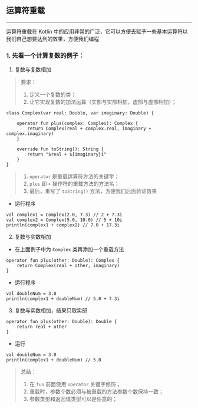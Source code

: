 ## 运算符重载

---

运算符重载在 Kotlin 中的应用非常的广泛，它可以方便去赋予一些基本运算符以我们自己想要达到的效果，方便我们编程

### 1. 先看一个计算复数的例子：
1. 复数与复数相加
> 要求：
> 1. 定义一个复数的类；
> 2. 让它实现复数的加法运算（实部与实部相加，虚部与虚部相加）；

```
class Complex(var real: Double, var imaginary: Double) {

    operator fun plus(complex: Complex): Complex {
        return Complex(real + complex.real, imaginary + complex.imaginary)
    }

    override fun toString(): String {
        return "$real + ${imaginary}i"
    }
}
```

> 1. `operator` 是重载运算符方法的关键字；
> 2. `plus` 即 `+` 操作符的重载方法的方法名；
> 3. 最后，重写了 `toString()` 方法，方便我们后面验证效果

+ 运行程序

```
val complex1 = Complex(2.0, 7.3) // 2 + 7.3i
val complex2 = Complex(5.0, 10.0) // 5 + 10i
println(complex1 + complex2) // 7.0 + 17.3i
```

2. 复数与实数相加

+ 在上面例子中为 `Complex` 类再添加一个重载方法

```
operator fun plus(other: Double): Complex {
    return Complex(real + other, imaginary)
}
```

+ 运行程序

```
val doubleNum = 3.0
println(complex1 + doubleNum) // 5.0 + 7.3i
```

3. 复数与实数相加，结果只取实部

```
operator fun plus(other: Double): Double {
    return real + other
}
```

+ 运行

```
val doubleNum = 3.0
println(complex1 + doubleNum) // 5.0
```

> 总结：
> 1. 在 `fun` 前面使用 `operator` 关键字修饰；
> 2. 重载时，参数个数必须与被重载的方法参数个数保持一致；
> 3. 参数类型和返回值类型可以是任意的；
